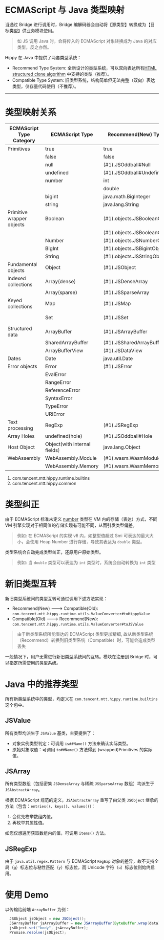 # ECMAScript 与 Java 类型映射

当通过 Bridge 进行调用时，Bridge 编解码器会自动将【源类型】转换成为【目标类型】供业务模块使用。

> 如 JS 调用 Java 时，会将传入的 ECMAScript 对象转换成为 Java 的对应类型，反之亦然。

Hippy 在 Java 中提供了两套类型系统：

* Recommend Type System: 全新设计的类型系统，可以双向表达所有[HTML structured clone algorithm](https://developer.mozilla.org/en-US/docs/Web/API/Web_Workers_API/Structured_clone_algorithm) 中支持的类型（推荐）。
* Compatible Type System: 旧类型系统，结构简单但无法完整（双向）表达类型，仅存量代码使用（不推荐）。

---

# 类型映射关系

| ECMAScript Type Category  | ECMAScript Type              | Recommend(New) Type in Java       | Compatible(Old) Type in Java           |
|---------------------------|------------------------------|-----------------------------------|----------------------------------------|
| Primitives                | true                         | true                              | true                                   |
|                           | false                        | false                             | false                                  |
|                           | null                         | (#1).JSOddball#Null               | null                                   |
|                           | undefined                    | (#1).JSOddball#Undefined          | (#2).ConstantValue#Undefined           |
|                           | number                       | int                               | int                                    |
|                           |                              | double                            | double                                 |
|                           | bigint                       | java.math.BigInteger              | java.math.BigInteger                   |
|                           | string                       | java.lang.String                  | java.lang.String                       |
| Primitive wrapper objects | Boolean                      | (#1).objects.JSBooleanObject#True | true                                   |
|                           |                              | (#1).objects.JSBooleanObject#False | false                                  |
|                           | Number                       | (#1).objects.JSNumberObject       | double                                 |
|                           | BigInt                       | (#1).objects.JSBigintObject       | java.math.BigInteger                   |
|                           | String                       | (#1).objects.JSStringObject       | java.lang.String                       |
| Fundamental objects       | Object                       | (#1).JSObject                     | (#2).HippyMap                          |
| Indexed collections       | Array(dense)                 | (#1).JSDenseArray                 | (#2).HippyArray  (Not fully supported) |
|                           | Array(sparse)                | (#1).JSSparseArray                | N/A                                    |
| Keyed collections         | Map                          | (#1).JSMap                        | (#2).HippyMap (Not fully supported)    |
|                           | Set                          | (#1).JSSet                        | (#2).HippyArray (Not fully supported)  |
| Structured data           | ArrayBuffer                  | (#1).JSArrayBuffer                | N/A                                    |
|                           | SharedArrayBuffer            | (#1).JSSharedArrayBuffer          | N/A                                    |
|                           | ArrayBufferView              | (#1).JSDataView                   | N/A                                    |
| Dates                     | Date                         | java.util.Date                    | java.util.Date                         |
| Error objects             | Error                        | (#1).JSError                      | N/A                                    |
|                           | EvalError                    |                                   |                                        |
|                           | RangeError                   |                                   |                                        |
|                           | ReferenceError               |                                   |                                        |
|                           | SyntaxError                  |                                   |                                        |
|                           | TypeError                    |                                   |                                        |
|                           | URIError                     |                                   |                                        |
| Text processing           | RegExp                       | (#1).JSRegExp                     | N/A                                    |
| Array Holes               | undefined(hole)              | (#1).JSOddball#Hole               | (#2).ConstantValue#Hole                |
| Host Object               | Object(with internal fields) | java.lang.Object                  | N/A                                    |
| WebAssembly               | WebAssembly.Module           | (#1).wasm.WasmModule              | N/A                                    |
|                           | WebAssembly.Memory           | (#1).wasm.WasmMemory              | N/A                                    |

1. com.tencent.mtt.hippy.runtime.builtins
2. com.tencent.mtt.hippy.common

# 类型纠正

由于 ECMAScript 标准未定义 [number](https://262.ecma-international.org/#sec-ecmascript-language-types-number-type) 类型在 VM 内的存储（表达）方式，不同 VM 引擎实现对于相同值的存储实现有可能不同，从而引发类型偏差。

> 例如:
> 在 ECMAScript 的实现 v8 内，如整型值超过 Smi 可表达的最大大小，会使用 Heap Number 进行存储，导致其表达为 `double` 类型。

类型系统会自动完成类型纠正，还原用户原始类型。

> 例如:
> 当 `double` 类型可以表达为 `int` 类型时，系统会自动转换为 `int` 类型

# 新旧类型互转

新旧类型系统间的类型互转可通过调用下述方法实现：

* Recommend(New) ---> Compatible(Old): `com.tencent.mtt.hippy.runtime.utils.ValueConverter#toHippyValue`
* Compatible(Old) ---> Recommend(New): `com.tencent.mtt.hippy.runtime.utils.ValueConverter#toJSValue`

> 由于新类型系统所能表达的 ECMAScript 类型更加精细,
> 故从新类型系统（Recommend）转换到旧类型系统（Compatible）时，可能会造成类型丢失

一般情况下，用户无需进行新旧类型系统间的互转。模块在注册到 Bridge 时，可以指定所需使用的类型系统。

# Java 中的推荐类型

所有新类型系统中的类型，均定义在 `com.tencent.mtt.hippy.runtime.builtins` 这个包中。

## JSValue

所有类型均派生于 `JSValue` 基类，主要提供了：

* 对象实例类型判定：可调用 `is##Name()` 方法来确认实际类型。
* 原始对象取值：可调用 `to##Name()` 方法得到 (wrapped)Primitives 的实际值。

## JSArray

所有类型数组（包括密集 `JSDenseArray` 与稀疏 `JSSparseArray` 数组）均派生于 `JSAbstractArray`。

根据 ECMAScript 规范的定义，`JSAbstractArray` 重写了由父类 `JSObject` 继承的方法（包含：`entries()`、`keys()`、`values()`）：

1. 会优先枚举数组内值。
2. 再枚举其属性值。

如您仅想遍历获取数组内的值，可调用 `items()` 方法。

## JSRegExp

由于 `java.util.regex.Pattern` 与 ECMAScript `RegExp` 对象的差异，故不支持全局（`g`）标志位与粘性匹配（`y`）标志位，而 Unicode 字符（`u`）标志位则始终启用。

# 使用 Demo

以传输给前端 `ArrayBuffer` 为例：

```java
  JSObject jsObject = new JSObject();
  JSArrayBuffer jsArrayBuffer = new JSArrayBuffer(ByteBuffer.wrap(data));
  jsObject.set("body", jsArrayBuffer);
  Promise.resolve(jsObject);
```


